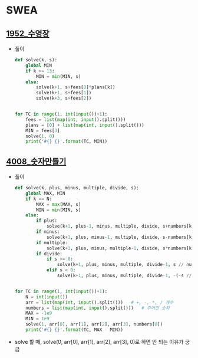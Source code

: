 # SWEA

## [1952_수영장](https://swexpertacademy.com/main/code/problem/problemDetail.do?contestProbId=AV5PpFQaAQMDFAUq)

* 풀이

  ```python
  def solve(k, s):
      global MIN
      if k >= 13:
          MIN = min(MIN, s)
      else:
          solve(k+1, s+fees[0]*plans[k])
          solve(k+1, s+fees[1])
          solve(k+3, s+fees[2])
  
  
  for TC in range(1, int(input())+1):
      fees = list(map(int, input().split()))
      plans = [0] + list(map(int, input().split()))
      MIN = fees[3]
      solve(1, 0)
      print('#{} {}'.format(TC, MIN))
  
  ```

  

## [4008_숫자만들기](https://swexpertacademy.com/main/code/problem/problemDetail.do?contestProbId=AWIeRZV6kBUDFAVH)

* 풀이

  ```python
  def solve(k, plus, minus, multiple, divide, s):
      global MAX, MIN
      if k == N:
          MAX = max(MAX, s)
          MIN = min(MIN, s)
      else:
          if plus:
              solve(k+1, plus-1, minus, multiple, divide, s+numbers[k])
          if minus:
              solve(k+1, plus, minus-1, multiple, divide, s-numbers[k])
          if multiple:
              solve(k+1, plus, minus, multiple-1, divide, s*numbers[k])
          if divide:
              if s >= 0:
                  solve(k+1, plus, minus, multiple, divide-1, s // numbers[k])
              elif s < 0:
                  solve(k+1, plus, minus, multiple, divide-1, -(-s // numbers[k]))
  
  
  for TC in range(1, int(input())+1):
      N = int(input())
      arr = list(map(int, input().split()))   # +, -, *, / 개수
      numbers = list(map(int, input().split()))   # 주어진 숫자
      MAX = -1e9
      MIN = 1e9
      solve(1, arr[0], arr[1], arr[2], arr[3], numbers[0])
      print('#{} {}'.format(TC, MAX - MIN))
  
  ```

* solve 할 때, solve(0, arr[0], arr[1], arr[2], arr[3], 0)로 하면 안 되는 이유가 궁금